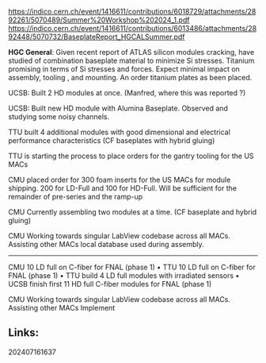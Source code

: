
https://indico.cern.ch/event/1416611/contributions/6018729/attachments/2892261/5070489/Summer%20Workshop%202024_1.pdf
https://indico.cern.ch/event/1416611/contributions/6013486/attachments/2892448/5070732/BaseplateReport_HGCALSummer.pdf


**HGC General**: Given recent report of ATLAS silicon modules cracking, have studied of combination baseplate material to minimize Si stresses. Titanium promising in terms of Si stresses and forces. Expect minimal impact on assembly, tooling , and mounting. An order titanium plates as been placed.

UCSB: Built 2 HD modules at once.  (Manfred,  where this was reported ?) 

UCSB: Built new HD module with Alumina Baseplate. Observed and studying some noisy channels.

TTU built 4 additional modules with good dimensional and electrical performance characteristics
(CF baseplates with hybrid gluing)

TTU is starting the process to place orders for the gantry tooling for the US MACs

CMU  placed order for 300 foam inserts for the US MACs for module shipping. 200 for LD-Full and 100 for HD-Full. Will be sufficient for the remainder of pre-series and the ramp-up

CMU Currently assembling two modules at a time.  (CF baseplate and hybrid gluing)

CMU Working towards singular LabView codebase across all MACs. Assisting other MACs local database used during assembly.

---------------

CMU 10 LD full on C-fiber for FNAL (phase 1) • 
TTU 10 LD full on C-fiber for FNAL (phase 1)
• TTU build 4 LD full modules with irradiated sensors
• UCSB finish first 11 HD full C-fiber modules for FNAL (phase 1)



CMU Working towards singular LabView codebase across all MACs. Assisting other MACs Implement

## Links: 



202407161637
